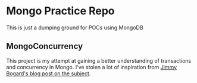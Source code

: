 ﻿# Mongo Practice Repo
This is just a dumping ground for POCs using MongoDB

## MongoConcurrency
This project is my attempt at gaining a better understanding of transactions and concurrency in Mongo. I've stolen a lot of inspiration
from [Jimmy Bogard's blog post on the subject](https://jimmybogard.com/document-level-optimistic-concurrency-in-mongodb/).

